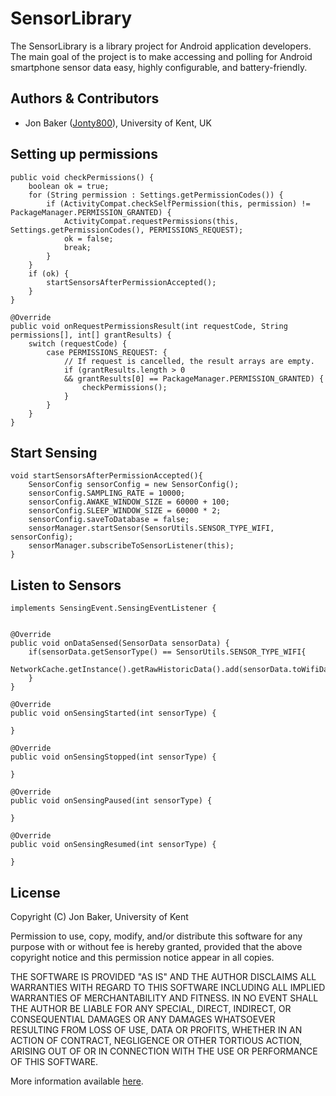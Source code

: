 # SensorLibrary

The SensorLibrary is a library project for Android application developers. The main goal of the project is to make accessing and polling for Android smartphone sensor data easy, highly configurable, and battery-friendly.

## Authors & Contributors
* Jon Baker ([Jonty800](https://github.com/Jonty800)), University of Kent, UK


## Setting up permissions

	public void checkPermissions() {
		boolean ok = true;
		for (String permission : Settings.getPermissionCodes()) {
			if (ActivityCompat.checkSelfPermission(this, permission) != PackageManager.PERMISSION_GRANTED) {
				ActivityCompat.requestPermissions(this, Settings.getPermissionCodes(), PERMISSIONS_REQUEST);
				ok = false;
				break;
			}
		}
		if (ok) {
			startSensorsAfterPermissionAccepted();
		}
	}

	@Override
	public void onRequestPermissionsResult(int requestCode, String permissions[], int[] grantResults) {
		switch (requestCode) {
			case PERMISSIONS_REQUEST: {
				// If request is cancelled, the result arrays are empty.
				if (grantResults.length > 0
				&& grantResults[0] == PackageManager.PERMISSION_GRANTED) {
					checkPermissions();
				}
			}
		}
	}
	  
## Start Sensing

	void startSensorsAfterPermissionAccepted(){
		SensorConfig sensorConfig = new SensorConfig();
		sensorConfig.SAMPLING_RATE = 10000;
		sensorConfig.AWAKE_WINDOW_SIZE = 60000 + 100;
		sensorConfig.SLEEP_WINDOW_SIZE = 60000 * 2;
		sensorConfig.saveToDatabase = false;
		sensorManager.startSensor(SensorUtils.SENSOR_TYPE_WIFI, sensorConfig);
		sensorManager.subscribeToSensorListener(this);
	}
	
## Listen to Sensors

	implements SensingEvent.SensingEventListener {
	

    @Override
	public void onDataSensed(SensorData sensorData) {
		if(sensorData.getSensorType() == SensorUtils.SENSOR_TYPE_WIFI{
			NetworkCache.getInstance().getRawHistoricData().add(sensorData.toWifiData());
		}
	}

    @Override
    public void onSensingStarted(int sensorType) {

    }

    @Override
    public void onSensingStopped(int sensorType) {

    }

    @Override
    public void onSensingPaused(int sensorType) {

    }

    @Override
    public void onSensingResumed(int sensorType) {

    }

## License
Copyright (C) Jon Baker, University of Kent

Permission to use, copy, modify, and/or distribute this software for any
purpose with or without fee is hereby granted, provided that the above
copyright notice and this permission notice appear in all copies.

THE SOFTWARE IS PROVIDED "AS IS" AND THE AUTHOR DISCLAIMS ALL WARRANTIES
WITH REGARD TO THIS SOFTWARE INCLUDING ALL IMPLIED WARRANTIES OF
MERCHANTABILITY AND FITNESS. IN NO EVENT SHALL THE AUTHOR BE LIABLE FOR ANY
SPECIAL, DIRECT, INDIRECT, OR CONSEQUENTIAL DAMAGES OR ANY DAMAGES
WHATSOEVER RESULTING FROM LOSS OF USE, DATA OR PROFITS, WHETHER IN AN
ACTION OF CONTRACT, NEGLIGENCE OR OTHER TORTIOUS ACTION, ARISING OUT OF OR
IN CONNECTION WITH THE USE OR PERFORMANCE OF THIS SOFTWARE.

More information available [here](http://en.wikipedia.org/wiki/BSD_licenses).
